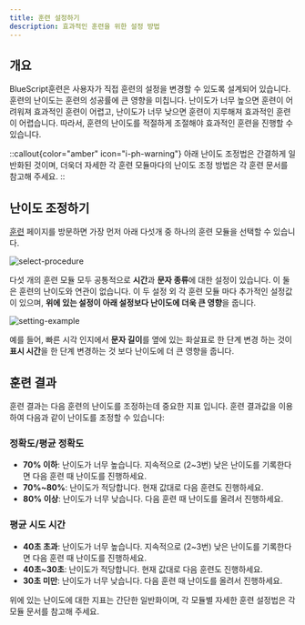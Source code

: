 ```yaml
---
title: 훈련 설정하기
description: 효과적인 훈련을 위한 설정 방법
---
```


## 개요

BlueScript훈련은 사용자가 직접 훈련의 설정을 변경할 수 있도록 설계되어 있습니다. 훈련의 난이도는 훈련의 성공률에 큰 영향을 미칩니다. 난이도가 너무 높으면 훈련이 어려워져 효과적인 훈련이 어렵고, 난이도가 너무 낮으면 훈련이 지루해져 효과적인 훈련이 어렵습니다. 따라서, 훈련의 난이도를 적절하게 조절해야 효과적인 훈련을 진행할 수 있습니다.

::callout{color="amber" icon="i-ph-warning"}
아래 난이도 조정법은 간결하게 일반화된 것이며, 더욱더 자세한 각 훈련 모듈마다의 난이도 조정 방법은 각 훈련 문서를 참고해 주세요.
::

## 난이도 조정하기

[훈련](/train) 페이지를 방문하면 가장 먼저 아래 다섯개 중 하나의 훈련 모듈을 선택할 수 있습니다.

![select-procedure](/Screenshot%202024-09-09%20at%2009-11-21%20%E1%84%92%E1%85%AE%E1%86%AB%E1%84%85%E1%85%A7%E1%86%AB%20bluescript.png)

다섯 개의 훈련 모듈 모두 공통적으로 **시간**과 **문자 종류**에 대한 설정이 있습니다. 이 둘은 훈련의 난이도와 연관이 없습니다. 이 두 설정 외 각 훈련 모듈 마다 추가적인 설정값이 있으며, **위에 있는 설정이 아래 설정보다 난이도에 더욱 큰 영향**을 줍니다.

![setting-example](/Screenshot%202024-09-09%20at%2009-10-31%20%E1%84%92%E1%85%AE%E1%86%AB%E1%84%85%E1%85%A7%E1%86%AB%20bluescript.png)

예를 들어, 빠른 시각 인지에서 **문자 길이**를 옆에 있는 화살표로 한 단계 변경 하는 것이 **표시 시간**을 한 단계 변경하는 것 보다 난이도에 더 큰 영향을 줍니다.

## 훈련 결과

훈련 결과는 다음 훈련의 난이도를 조정하는데 중요한 지표 입니다. 훈련 결과값을 이용하여 다음과 같이 난이도를 조정할 수 있습니다:

### 정확도/평균 정확도

- **70% 이하**: 난이도가 너무 높습니다. 지속적으로 (2\~3번) 낮은 난이도를 기록한다면 다음 훈련 때 난이도를 진행하세요.
- **70%\~80%**: 난이도가 적당합니다. 현재 값대로 다음 훈련도 진행하세요.
- **80% 이상**: 난이도가 너무 낮습니다. 다음 훈련 때 난이도를 올려서 진행하세요.

### 평균 시도 시간

- **40초 초과**: 난이도가 너무 높습니다. 지속적으로 (2\~3번) 낮은 난이도를 기록한다면 다음 훈련 때 난이도를 진행하세요.
- **40초\~30초**: 난이도가 적당합니다. 현재 값대로 다음 훈련도 진행하세요.
- **30초 미만**: 난이도가 너무 낮습니다. 다음 훈련 때 난이도를 올려서 진행하세요.

위에 있는 난이도에 대한 지표는 간단한 일반화이며, 각 모듈별 자세한 훈련 설정법은 각 모듈 문서를 참고해 주세요.
